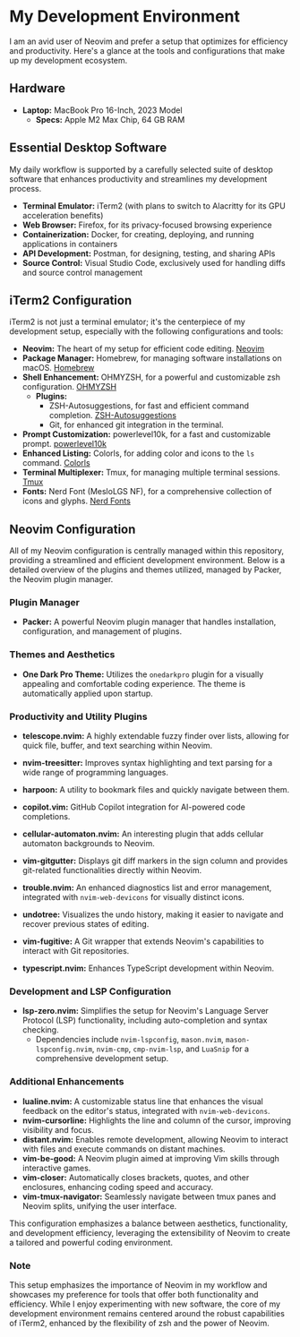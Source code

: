 # My Development Environment

I am an avid user of Neovim and prefer a setup that optimizes for efficiency and productivity. Here's a glance at the tools and configurations that make up my development ecosystem.

## Hardware

- **Laptop:** MacBook Pro 16-Inch, 2023 Model
  - **Specs:** Apple M2 Max Chip, 64 GB RAM

## Essential Desktop Software

My daily workflow is supported by a carefully selected suite of desktop software that enhances productivity and streamlines my development process.

- **Terminal Emulator:** iTerm2 (with plans to switch to Alacritty for its GPU acceleration benefits)
- **Web Browser:** Firefox, for its privacy-focused browsing experience
- **Containerization:** Docker, for creating, deploying, and running applications in containers
- **API Development:** Postman, for designing, testing, and sharing APIs
- **Source Control:** Visual Studio Code, exclusively used for handling diffs and source control management

## iTerm2 Configuration

iTerm2 is not just a terminal emulator; it's the centerpiece of my development setup, especially with the following configurations and tools:

- **Neovim:** The heart of my setup for efficient code editing. [Neovim](https://neovim.io/)
- **Package Manager:** Homebrew, for managing software installations on macOS. [Homebrew](https://brew.sh/)
- **Shell Enhancement:** OHMYZSH, for a powerful and customizable zsh configuration. [OHMYZSH](https://ohmyz.sh/)
  - **Plugins:**
    - ZSH-Autosuggestions, for fast and efficient command completion. [ZSH-Autosuggestions](https://github.com/zsh-users/zsh-autosuggestions)
    - Git, for enhanced git integration in the terminal.
- **Prompt Customization:** powerlevel10k, for a fast and customizable prompt. [powerlevel10k](https://github.com/romkatv/powerlevel10k)
- **Enhanced Listing:** Colorls, for adding color and icons to the `ls` command. [Colorls](https://github.com/athityakumar/colorls)
- **Terminal Multiplexer:** Tmux, for managing multiple terminal sessions. [Tmux](https://github.com/tmux/tmux/wiki)
- **Fonts:** Nerd Font (MesloLGS NF), for a comprehensive collection of icons and glyphs. [Nerd Fonts](https://www.nerdfonts.com/)


## Neovim Configuration

All of my Neovim configuration is centrally managed within this repository, providing a streamlined and efficient development environment. Below is a detailed overview of the plugins and themes utilized, managed by Packer, the Neovim plugin manager.

### Plugin Manager

- **Packer:** A powerful Neovim plugin manager that handles installation, configuration, and management of plugins.

### Themes and Aesthetics

- **One Dark Pro Theme:** Utilizes the `onedarkpro` plugin for a visually appealing and comfortable coding experience. The theme is automatically applied upon startup.

### Productivity and Utility Plugins

- **telescope.nvim:** A highly extendable fuzzy finder over lists, allowing for quick file, buffer, and text searching within Neovim.
- **nvim-treesitter:** Improves syntax highlighting and text parsing for a wide range of programming languages.
- **harpoon:** A utility to bookmark files and quickly navigate between them.
- **copilot.vim:** GitHub Copilot integration for AI-powered code completions.
- **cellular-automaton.nvim:** An interesting plugin that adds cellular automaton backgrounds to Neovim.
- **vim-gitgutter:** Displays git diff markers in the sign column and provides git-related functionalities directly within Neovim.

- **trouble.nvim:** An enhanced diagnostics list and error management, integrated with `nvim-web-devicons` for visually distinct icons.
- **undotree:** Visualizes the undo history, making it easier to navigate and recover previous states of editing.
- **vim-fugitive:** A Git wrapper that extends Neovim's capabilities to interact with Git repositories.
- **typescript.nvim:** Enhances TypeScript development within Neovim.

### Development and LSP Configuration

- **lsp-zero.nvim:** Simplifies the setup for Neovim's Language Server Protocol (LSP) functionality, including auto-completion and syntax checking.
  - Dependencies include `nvim-lspconfig`, `mason.nvim`, `mason-lspconfig.nvim`, `nvim-cmp`, `cmp-nvim-lsp`, and `LuaSnip` for a comprehensive development setup.

### Additional Enhancements

- **lualine.nvim:** A customizable status line that enhances the visual feedback on the editor's status, integrated with `nvim-web-devicons`.
- **nvim-cursorline:** Highlights the line and column of the cursor, improving visibility and focus.
- **distant.nvim:** Enables remote development, allowing Neovim to interact with files and execute commands on distant machines.
- **vim-be-good:** A Neovim plugin aimed at improving Vim skills through interactive games.
- **vim-closer:** Automatically closes brackets, quotes, and other enclosures, enhancing coding speed and accuracy.
- **vim-tmux-navigator:** Seamlessly navigate between tmux panes and Neovim splits, unifying the user interface.

This configuration emphasizes a balance between aesthetics, functionality, and development efficiency, leveraging the extensibility of Neovim to create a tailored and powerful coding environment.

### Note

This setup emphasizes the importance of Neovim in my workflow and showcases my preference for tools that offer both functionality and efficiency. While I enjoy experimenting with new software, the core of my development environment remains centered around the robust capabilities of iTerm2, enhanced by the flexibility of zsh and the power of Neovim.
